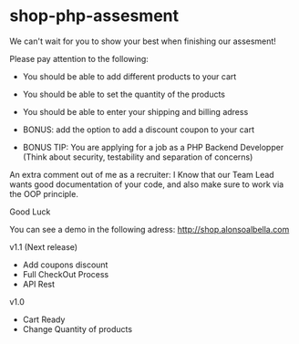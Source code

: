 # shop-php-assesment
We can't wait for you to show your best when finishing our assesment!

Please pay attention to the following:

- You should be able to add different products to your cart
- You should be able to set the quantity of the products
- You should be able to enter your shipping and billing adress

- BONUS: add the option to add a discount coupon to your cart
- BONUS TIP: You are applying for a job as a PHP Backend Developper (Think about security, testability and separation of concerns)

An extra comment out of me as a recruiter: I Know that our Team Lead wants good documentation of your code, and also make sure to work via the OOP principle.

Good Luck

You can see a demo in the following adress: http://shop.alonsoalbella.com

v1.1 (Next release)
- Add coupons discount
- Full CheckOut Process
- API Rest

v1.0
- Cart Ready
- Change Quantity of products